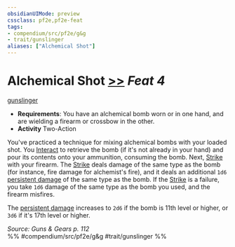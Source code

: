 ```yaml
---
obsidianUIMode: preview
cssclass: pf2e,pf2e-feat
tags:
- compendium/src/pf2e/g&g
- trait/gunslinger
aliases: ["Alchemical Shot"]
---
```

# Alchemical Shot  [>>](chapter-9-playing-the-game.md#Actions "Two-Action") *Feat 4*  
[gunslinger](Reference/Rules/Traits/gunslinger-g-g.md "Gunslinger Class Trait")  

- **Requirements**: You have an alchemical bomb worn or in one hand, and are wielding a firearm or crossbow in the other.
- **Activity** Two-Action

You've practiced a technique for mixing alchemical bombs with your loaded shot. You [Interact](interact.md) to retrieve the bomb (if it's not already in your hand) and pour its contents onto your ammunition, consuming the bomb. Next, [Strike](strike.md) with your firearm. The [Strike](strike.md) deals damage of the same type as the bomb (for instance, fire damage for alchemist's fire), and it deals an additional `1d6` [persistent damage](conditions.md#Persistent%20Damage) of the same type as the bomb. If the [Strike](strike.md) is a failure, you take `1d6` damage of the same type as the bomb you used, and the firearm misfires.

The [persistent damage](conditions.md#Persistent%20Damage) increases to `2d6` if the bomb is 11th level or higher, or `3d6` if it's 17th level or higher.

*Source: Guns & Gears p. 112*  
%% #compendium/src/pf2e/g&g #trait/gunslinger %%